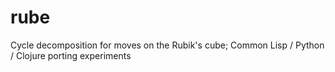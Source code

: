 rube
====

Cycle decomposition for moves on the Rubik's cube; Common Lisp / Python / Clojure porting experiments